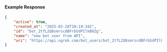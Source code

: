 <!-- Code generated for API Clients. DO NOT EDIT. -->

#### Example Response

```json
{
	"active": true,
	"created_at": "2025-02-28T10:19:34Z",
	"id": "bot_2tfL2Q8smrscdBFrbSdPIlkB8Zg",
	"name": "new bot user from API",
	"uri": "https://api.ngrok.com/bot_users/bot_2tfL2Q8smrscdBFrbSdPIlkB8Zg"
}
```
